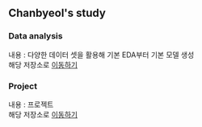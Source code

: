 ## Chanbyeol's study

### Data analysis
내용 : 다양한 데이터 셋을 활용해 기본 EDA부터 기본 모델 생성 <br>
해당 저장소로 [이동하기](https://github.com/chanbyeol01/MyDataAnalysis_2022)

### Project
내용 : 프로젝트 <br>
해당 저장소로 [이동하기]()


<!--
**chanbyeol01/chanbyeol01** is a ✨ _special_ ✨ repository because its `README.md` (this file) appears on your GitHub profile.

Here are some ideas to get you started:

- 🔭 I’m currently working on ...
- 🌱 I’m currently learning ...
- 👯 I’m looking to collaborate on ...
- 🤔 I’m looking for help with ...
- 💬 Ask me about ...
- 📫 How to reach me: ...
- 😄 Pronouns: ...
- ⚡ Fun fact: ...
-->
